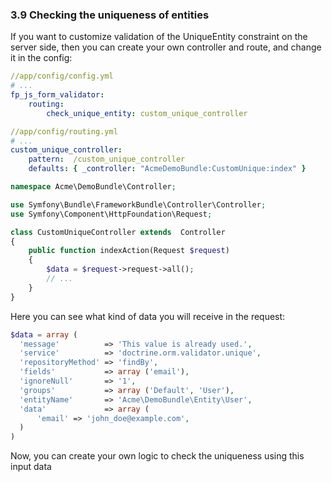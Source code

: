 ### 3.9 Checking the uniqueness of entities

If you want to customize validation of the UniqueEntity constraint on the server side, then you can create your own controller and route, and change it in the config:
```yaml
//app/config/config.yml
# ...
fp_js_form_validator:
    routing:
        check_unique_entity: custom_unique_controller
```
```yaml
//app/config/routing.yml
# ...
custom_unique_controller:
    pattern:  /custom_unique_controller
    defaults: { _controller: "AcmeDemoBundle:CustomUnique:index" }
```
```php
namespace Acme\DemoBundle\Controller;

use Symfony\Bundle\FrameworkBundle\Controller\Controller;
use Symfony\Component\HttpFoundation\Request;

class CustomUniqueController extends  Controller
{
    public function indexAction(Request $request)
    {
        $data = $request->request->all();
        // ...
    }
}
```
Here you can see what kind of data you will receive in the request:
```php
$data = array (
  'message'          => 'This value is already used.',
  'service'          => 'doctrine.orm.validator.unique',
  'repositoryMethod' => 'findBy',
  'fields'           => array ('email'),
  'ignoreNull'       => '1',
  'groups'           => array ('Default', 'User'),
  'entityName'       => 'Acme\DemoBundle\Entity\User',
  'data'             => array (
      'email' => 'john_doe@example.com',
  )
)
```

Now, you can create your own logic to check the uniqueness using this input data